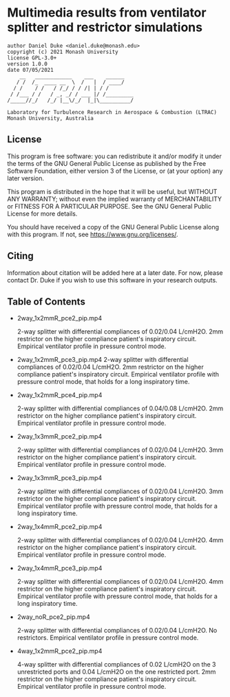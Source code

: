 # Multimedia results from ventilator splitter and restrictor simulations

    author Daniel Duke <daniel.duke@monash.edu>
    copyright (c) 2021 Monash University
    license GPL-3.0+
    version 1.0.0
    date 07/05/2021
        __   ____________    ___    ______
       / /  /_  ____ __  \  /   |  / ____/
      / /    / /   / /_/ / / /| | / /
     / /___ / /   / _, _/ / ___ |/ /_________
    /_____//_/   /_/ |__\/_/  |_|\__________/

    Laboratory for Turbulence Research in Aerospace & Combustion (LTRAC)
    Monash University, Australia

## License

This program is free software: you can redistribute it and/or modify it under the terms of the GNU General Public License as published by the Free Software Foundation, either version 3 of the License, or (at your option) any later version.

This program is distributed in the hope that it will be useful, but WITHOUT ANY WARRANTY; without even the implied warranty of MERCHANTABILITY or FITNESS FOR A PARTICULAR PURPOSE.  See the GNU General Public License for more details.

You should have received a copy of the GNU General Public License along with this program.  If not, see <https://www.gnu.org/licenses/>.

##  Citing

Information about citation will be added here at a later date. For now, please contact Dr. Duke if you wish to use this software in your research outputs.
 
## Table of Contents

- 2way_1x2mmR_pce2_pip.mp4

	2-way splitter with differential compliances of 0.02/0.04 L/cmH2O. 2mm restrictor on the higher compliance patient's inspiratory circuit. Empirical ventilator profile in pressure control mode.

- 2way_1x2mmR_pce3_pip.mp4
	2-way splitter with differential compliances of 0.02/0.04 L/cmH2O. 2mm restrictor on the higher compliance patient's inspiratory circuit. Empirical ventilator profile with pressure control mode, that holds for a long inspiratory time.

- 2way_1x2mmR_pce4_pip.mp4

	2-way splitter with differential compliances of 0.04/0.08 L/cmH2O. 2mm restrictor on the higher compliance patient's inspiratory circuit. Empirical ventilator profile in pressure control mode.

- 2way_1x3mmR_pce2_pip.mp4

	2-way splitter with differential compliances of 0.02/0.04 L/cmH2O. 3mm restrictor on the higher compliance patient's inspiratory circuit. Empirical ventilator profile in pressure control mode.

- 2way_1x3mmR_pce3_pip.mp4

	2-way splitter with differential compliances of 0.02/0.04 L/cmH2O. 3mm restrictor on the higher compliance patient's inspiratory circuit. Empirical ventilator profile with pressure control mode, that holds for a long inspiratory time.

- 2way_1x4mmR_pce2_pip.mp4

	2-way splitter with differential compliances of 0.02/0.04 L/cmH2O. 4mm restrictor on the higher compliance patient's inspiratory circuit. Empirical ventilator profile in pressure control mode.

- 2way_1x4mmR_pce3_pip.mp4

	2-way splitter with differential compliances of 0.02/0.04 L/cmH2O. 4mm restrictor on the higher compliance patient's inspiratory circuit. Empirical ventilator profile with pressure control mode, that holds for a long inspiratory time.

- 2way_noR_pce2_pip.mp4

	2-way splitter with differential compliances of 0.02/0.04 L/cmH2O. No restrictors. Empirical ventilator profile in pressure control mode.

- 4way_1x2mmR_pce2_pip.mp4

	4-way splitter with differential compliances of 0.02 L/cmH2O on the 3 unrestricted ports and 0.04 L/cmH2O on the one restricted port. 2mm restrictor on the higher compliance patient's inspiratory circuit. Empirical ventilator profile in pressure control mode.
